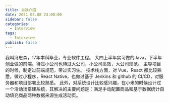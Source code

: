 ```yaml
---
title: 自我介绍
date: 2021.04.08 23:00:00
sidebar: false
categories:
  - Interview
tags:
  - Interview
publish: false
---
```


我叫冯忠森，17年本科毕业，专业软件工程。
大四上半年实习做的Java，下半年创业做的前端。待过小公司也待过大公司，小公司高效，大公司规范。
主导项目的时候，制定过前端规范，带过实习生。
技术栈方面，对 Vue、React 都比较熟悉，做过小程序，React Native，也做过基于 Jenkins 和 github 的 CI/CD，对服务器和项目部署比较熟悉。
此外，对系统设计比较感兴趣，在小米的时候设计过一个活动场搭建系统，其解决的主要问题是：满足手动配置商品和基于数据统计自动填充商品两种数据来源生成活动页。
